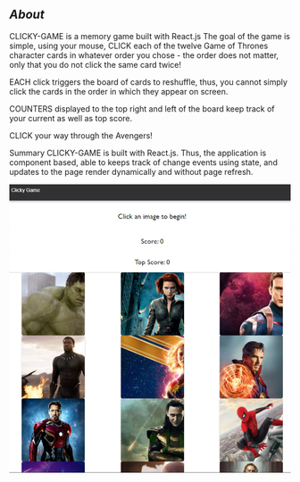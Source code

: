 
## _About_

CLICKY-GAME is a memory game built with React.js The goal of the game is simple, using your mouse, CLICK each of the twelve Game of Thrones character cards in whatever order you chose - the order does not matter, only that you do not click the same card twice!

EACH click triggers the board of cards to reshuffle, thus, you cannot simply click the cards in the order in which they appear on screen.

COUNTERS displayed to the top right and left of the board keep track of your current as well as top score.

CLICK your way through the Avengers!

Summary
CLICKY-GAME is built with React.js. Thus, the application is component based, able to keeps track of change events using state, and updates to the page render dynamically and without page refresh.

<img src="./public/imgs/ClickyGameDemo.png"> </img>
